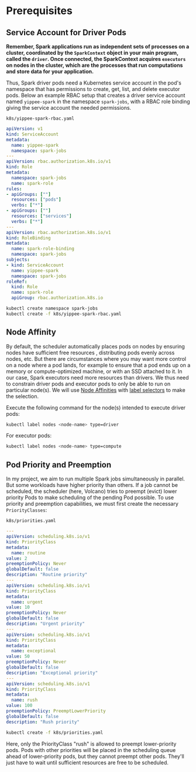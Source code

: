# Prerequisites

## Service Account for Driver Pods

**Remember, Spark applications run as independent sets of processes on a cluster, coordinated by the `SparkContext`
object in your main program, called the `driver`. Once connected, the SparkContext acquires `executors` on nodes in the 
cluster, which are the processes that run computations and store data for your application.**

Thus, Spark driver pods need a Kubernetes service account in the pod's namespace that has permissions to create, get, 
list, and delete executor pods. Below an example RBAC setup that creates a driver service account named `yippee-spark` in
 the namespace `spark-jobs`, with a RBAC role binding giving the service account the needed permissions.

`k8s/yippee-spark-rbac.yaml`
```yaml
apiVersion: v1
kind: ServiceAccount
metadata:
  name: yippee-spark
  namespace: spark-jobs
---
apiVersion: rbac.authorization.k8s.io/v1
kind: Role
metadata:
  namespace: spark-jobs
  name: spark-role
rules:
- apiGroups: [""]
  resources: ["pods"]
  verbs: ["*"]
- apiGroups: [""]
  resources: ["services"]
  verbs: ["*"]
---
apiVersion: rbac.authorization.k8s.io/v1
kind: RoleBinding
metadata:
  name: spark-role-binding
  namespace: spark-jobs
subjects:
- kind: ServiceAccount
  name: yippee-spark
  namespace: spark-jobs
roleRef:
  kind: Role
  name: spark-role
  apiGroup: rbac.authorization.k8s.io
```

```bash
kubectl create namespace spark-jobs
kubectl create -f k8s/yippee-spark-rbac.yaml
```

## Node Affinity

By default, the scheduler automatically places pods on nodes by ensuring nodes have sufficient free resources
, distributing pods evenly across nodes, etc.
But there are circumstances where you may want more control on a node where a pod lands, for example to ensure that a
 pod ends up on a memory or compute-optimized machine, or with an SSD attached to it.
In our case, Spark executors need more resources than drivers. We thus need to constrain driver pods and executor
 pods to only be able to run on particular node(s). We will use 
 [Node Affinities](https://kubernetes.io/docs/concepts/scheduling-eviction/assign-pod-node/) with 
 [label selectors](https://kubernetes.io/docs/concepts/overview/working-with-objects/labels/) to make the selection.

Execute the following command for the node(s) intended to execute driver pods:

```bash
kubectl label nodes <node-name> type=driver
```

For executor pods:

```bash
kubectl label nodes <node-name> type=compute
```

## Pod Priority and Preemption

In my project, we aim to run multiple Spark jobs simultaneously in parallel. But some workloads have higher priority
 than others. If a job cannot be scheduled, the scheduler (here, Volcano) tries to preempt (evict) lower priority
  Pods to make scheduling of the pending Pod possible.
To use priority and preemption capabilities, we must first create the necessary `PriorityClasses`:

`k8s/priorities.yaml`
```yaml
---
apiVersion: scheduling.k8s.io/v1
kind: PriorityClass
metadata:
  name: routine
value: 2
preemptionPolicy: Never
globalDefault: false
description: "Routine priority"
---
apiVersion: scheduling.k8s.io/v1
kind: PriorityClass
metadata:
  name: urgent
value: 10
preemptionPolicy: Never
globalDefault: false
description: "Urgent priority"
---
apiVersion: scheduling.k8s.io/v1
kind: PriorityClass
metadata:
  name: exceptional
value: 50
preemptionPolicy: Never
globalDefault: false
description: "Exceptional priority"
---
apiVersion: scheduling.k8s.io/v1
kind: PriorityClass
metadata:
  name: rush
value: 100
preemptionPolicy: PreemptLowerPriority
globalDefault: false
description: "Rush priority"
```

```bash
kubectl create -f k8s/priorities.yaml
```

Here, only the PriorityClass "rush" is allowed to preempt lower-priority pods. Pods with other priorities will be 
placed in the scheduling queue ahead of lower-priority pods, but they cannot preempt other pods. They'll just have 
to wait until sufficient resources are free to be scheduled.